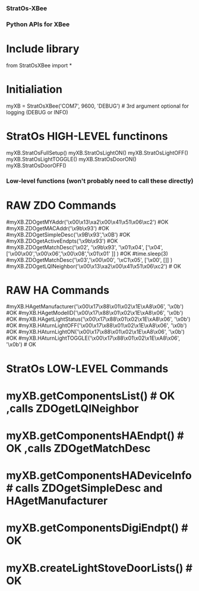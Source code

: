 ### StratOs-XBee
### Python APIs for XBee

# Include library
from StratOsXBee import *

# Initialiation
myXB = StratOsXBee('COM7', 9600, 'DEBUG') # 3rd argument optional for logging (DEBUG or INFO)

# StratOs HIGH-LEVEL functinons
myXB.StratOsFullSetup()
myXB.StratOsLightON()
myXB.StratOsLightOFF()
myXB.StratOsLightTOGGLE()
myXB.StratOsDoorON()
myXB.StratOsDoorOFF()



### Low-level functions (won't probably need to call these directly)
# RAW ZDO Commands
#myXB.ZDOgetMYAddr('\x00\x13\xa2\x00\x41\x51\x06\xc2') #OK
#myXB.ZDOgetMACAddr('\x9b\x93') #OK
#myXB.ZDOgetSimpleDesc('\x9B\x93','\x0B')	#OK
#myXB.ZDOgetActiveEndpts('\x9b\x93')	#OK
#myXB.ZDOgetMatchDesc('\x02', '\x9b\x93', '\x01\x04', ['\x04', ['\x00\x00','\x00\x06','\x00\x08','\x01\x01' ]] )	#OK
#time.sleep(3)
#myXB.ZDOgetMatchDesc('\x03','\x00\x00', '\xC1\x05', ['\x00', []] )
#myXB.ZDOgetLQINeighbor('\x00\x13\xa2\x00\x41\x51\x06\xc2')	# OK
# RAW HA Commands
#myXB.HAgetManufacturer('\x00\x17\x88\x01\x02\x1E\xA8\x06', '\x0b')	#OK
#myXB.HAgetModelID('\x00\x17\x88\x01\x02\x1E\xA8\x06', '\x0b')	#OK
#myXB.HAgetLightStatus('\x00\x17\x88\x01\x02\x1E\xA8\x06', '\x0b')	#OK
#myXB.HAturnLightOFF('\x00\x17\x88\x01\x02\x1E\xA8\x06', '\x0b')	#OK
#myXB.HAturnLightON('\x00\x17\x88\x01\x02\x1E\xA8\x06', '\x0b')	#OK
#myXB.HAturnLightTOGGLE('\x00\x17\x88\x01\x02\x1E\xA8\x06', '\x0b') # OK
# StratOs LOW-LEVEL Commands
# myXB.getComponentsList()	# OK ,calls ZDOgetLQINeighbor
# myXB.getComponentsHAEndpt()	# OK ,calls ZDOgetMatchDesc
# myXB.getComponentsHADeviceInfo # calls ZDOgetSimpleDesc and HAgetManufacturer
# myXB.getComponentsDigiEndpt()	# OK
# myXB.createLightStoveDoorLists()	# OK
